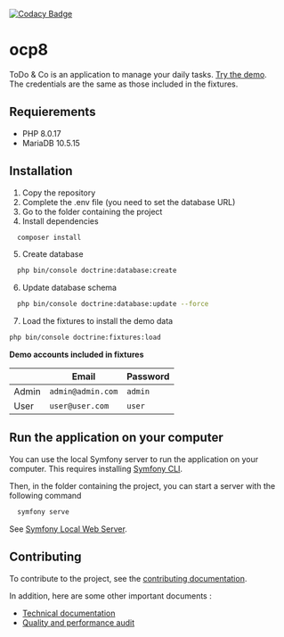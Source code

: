 [![Codacy Badge](https://app.codacy.com/project/badge/Grade/87ed5cd1f6844b6c8d39524e994ed358)](https://www.codacy.com/gh/thaydan/ocp8-dev/dashboard?utm_source=github.com&amp;utm_medium=referral&amp;utm_content=thaydan/ocp8-dev&amp;utm_campaign=Badge_Grade)

# ocp8

ToDo & Co is an application to manage your daily tasks. [Try the demo](https://ocp8.rominfo.fr).  
The credentials are the same as those included in the fixtures.

## Requierements
- PHP 8.0.17
- MariaDB 10.5.15

## Installation

1. Copy the repository  
2. Complete the .env file (you need to set the database URL)
3. Go to the folder containing the project
4. Install dependencies  
```bash
  composer install
```
5. Create database
```bash
  php bin/console doctrine:database:create
```
6. Update database schema
```bash
  php bin/console doctrine:database:update --force
```
7. Load the fixtures to install the demo data

```bash
php bin/console doctrine:fixtures:load
```

**Demo accounts included in fixtures**  
  
&nbsp; | Email | Password
--- | --- | ---
Admin | `admin@admin.com` | `admin`  
User | `user@user.com` | `user`  

## Run the application on your computer

You can use the local Symfony server to run the application on your computer. This requires installing [Symfony CLI](https://symfony.com/download).

Then, in the folder containing the project, you can start a server with the following command
```bash
  symfony serve
```
See [Symfony Local Web Server](https://symfony.com/doc/current/setup/symfony_server.html).

## Contributing
To contribute to the project, see the [contributing documentation](/CONTRIBUTING.md).

In addition, here are some other important documents :
- [Technical documentation](/doc/technical-documentation.pdf)
- [Quality and performance audit](/doc/quality-and-performance-audit.pdf)
